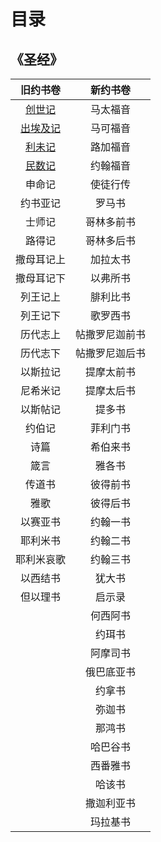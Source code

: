 
# 目录

## 《圣经》

|         旧约书卷          |  新约书卷   |
|:---------------------:|:-------:|
|  [创世记](./Genesis.md)  |  马太福音   |
|  [出埃及记](./Exodus.md)  |  马可福音   |
| [利未记](./Leviticus.md) |  路加福音   |
|  [民数记](./Numbers.md)  |  约翰福音   |
|          申命记          |  使徒行传   |
|         约书亚记          |   罗马书   |
|          士师记          |  哥林多前书  |
|          路得记          |  哥林多后书  |
|         撒母耳记上         |  加拉太书   |
|         撒母耳记下         |  以弗所书   |
|         列王记上          |  腓利比书   |
|         列王记下          |  歌罗西书   |
|         历代志上          | 帖撒罗尼迦前书 |
|         历代志下          | 帖撒罗尼迦后书 |
|         以斯拉记          |  提摩太前书  |
|         尼希米记          |  提摩太后书  |
|         以斯帖记          |   提多书   |
|          约伯记          |  菲利门书   |
|          诗篇           |  希伯来书   |
|          箴言           |   雅各书   |
|          传道书          |  彼得前书   |
|          雅歌           |  彼得后书   |
|         以赛亚书          |  约翰一书   |
|         耶利米书          |  约翰二书   |
|         耶利米哀歌         |  约翰三书   |
|         以西结书          |   犹大书   |
|         但以理书          |   启示录   |
|                       |  何西阿书   |
|                       |   约珥书   |
|                       |  阿摩司书   |
|                       |  俄巴底亚书  |
|                       |   约拿书   |
|                       |   弥迦书   |
|                       |   那鸿书   |
|                       |  哈巴谷书   |
|                       |  西番雅书   |
|                       |   哈该书   |
|                       |  撒迦利亚书  |
|                       |  玛拉基书   |
